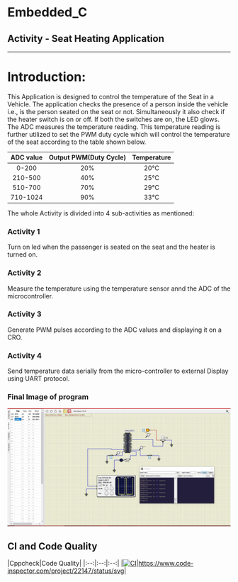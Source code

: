 # Embedded_C

##  Activity - Seat Heating Application 

---
# Introduction:
This Application is designed to control the temperature of the Seat in a Vehicle. The application checks the presence of a person inside the vehicle i.e., is the person seated on the seat or not. Simultaneously it also check if the heater switch is on or off. If both the switches are on, the LED glows. The ADC measures the temperature reading. This temperature reading is further utilized to set the PWM duty cycle which will control the temperature of the seat according to the table shown below.

|ADC value|Output PWM(Duty Cycle)|Temperature|
|:--:|:--:|:--:|
|0-200|20%|20°C|
|210-500|40%|25°C|
|510-700|70%|29°C|
|710-1024|90%|33°C|

The whole Activity is divided into 4 sub-activities as mentioned:


### Activity 1
 Turn on led when the passenger is seated on the seat and the heater is turned on.
### Activity 2
 Measure the temperature using the temperature sensor annd the ADC of the microcontroller.
### Activity 3
 Generate PWM pulses according to the ADC values and displaying it on a CRO.

### Activity 4
 Send temperature data serially from the micro-controller to external Display using UART protocol.
 
### Final Image of program
 ![Final image](https://github.com/SMIT17021/259893_Embedded/blob/main/Simulation/Embedded.png)

CI and Code Quality
---
|Cppcheck|Code Quality|
|:--:|:--:|:--:|
|[![CI](https://github.com/SMIT17021/259893_Embedded/actions/workflows/cppcheck.yml/badge.svg)](https://github.com/SMIT17021/259893_Embedded/actions/workflows/cppcheck.yml)|https://www.code-inspector.com/project/22147/status/svg|
